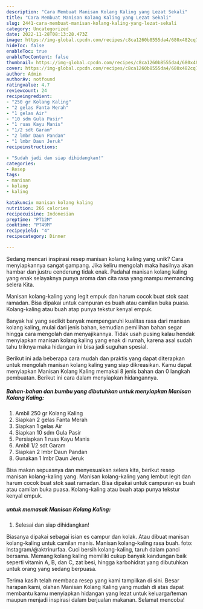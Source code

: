 ```yaml
---
description: "Cara Membuat Manisan Kolang Kaling yang Lezat Sekali"
title: "Cara Membuat Manisan Kolang Kaling yang Lezat Sekali"
slug: 2441-cara-membuat-manisan-kolang-kaling-yang-lezat-sekali
category: Uncategorized
date: 2022-11-28T08:13:28.473Z
image: https://img-global.cpcdn.com/recipes/c8ca1260b8555da4/680x482cq70/manisan-kolang-kaling-foto-resep-utama.jpg
hideToc: false
enableToc: true
enableTocContent: false
thumbnail: https://img-global.cpcdn.com/recipes/c8ca1260b8555da4/680x482cq70/manisan-kolang-kaling-foto-resep-utama.jpg
cover: https://img-global.cpcdn.com/recipes/c8ca1260b8555da4/680x482cq70/manisan-kolang-kaling-foto-resep-utama.jpg
author: Admin
authorAv: notfound
ratingvalue: 4.7
reviewcount: 24
recipeingredient:
- "250 gr Kolang Kaling"
- "2 gelas Fanta Merah"
- "1 gelas Air"
- "10 sdm Gula Pasir"
- "1 ruas Kayu Manis"
- "1/2 sdt Garam"
- "2 lmbr Daun Pandan"
- "1 lmbr Daun Jeruk"
recipeinstructions:

- "Sudah jadi dan siap dihidangkan!"
categories:
- Resep
tags:
- manisan
- kolang
- kaling

katakunci: manisan kolang kaling 
nutrition: 266 calories
recipecuisine: Indonesian
preptime: "PT12M"
cooktime: "PT49M"
recipeyield: "4"
recipecategory: Dinner

---
```





Sedang mencari inspirasi resep manisan kolang kaling yang unik? Cara menyiapkannya sangat gampang. Jika keliru mengolah maka hasilnya akan hambar dan justru cenderung tidak enak. Padahal manisan kolang kaling yang enak selayaknya punya aroma dan cita rasa yang mampu memancing selera Kita.





Manisan kolang-kaling yang legit empuk dan harum cocok buat stok saat ramadan. Bisa dipakai untuk campuran es buah atau camilan buka puasa. Kolang-kaling atau buah atap punya tekstur kenyal empuk.

Banyak hal yang sedikit banyak mempengaruhi kualitas rasa dari manisan kolang kaling, mulai dari jenis bahan, kemudian pemilihan bahan segar hingga cara mengolah dan menyajikannya. Tidak usah pusing kalau hendak menyiapkan manisan kolang kaling yang enak di rumah, karena asal sudah tahu triknya maka hidangan ini bisa jadi suguhan spesial.






Berikut ini ada beberapa cara mudah dan praktis yang dapat diterapkan untuk mengolah manisan kolang kaling yang siap dikreasikan. Kamu dapat menyiapkan Manisan Kolang Kaling memakai 8 jenis bahan dan 0 langkah pembuatan. Berikut ini cara dalam menyiapkan hidangannya.

<!--inarticleads1-->

##### Bahan-bahan dan bumbu yang dibutuhkan untuk menyiapkan Manisan Kolang Kaling:

1. Ambil 250 gr Kolang Kaling
1. Siapkan 2 gelas Fanta Merah
1. Siapkan 1 gelas Air
1. Siapkan 10 sdm Gula Pasir
1. Persiapkan 1 ruas Kayu Manis
1. Ambil 1/2 sdt Garam
1. Siapkan 2 lmbr Daun Pandan
1. Gunakan 1 lmbr Daun Jeruk


Bisa makan sepuasnya dan menyesuaikan selera kita, berikut resep manisan kolang-kaling yang. Manisan kolang-kaling yang lembut legit dan harum cocok buat stok saat ramadan. Bisa dipakai untuk campuran es buah atau camilan buka puasa. Kolang-kaling atau buah atap punya tekstur kenyal empuk. 

<!--inarticleads2-->

#####  untuk memasak Manisan Kolang Kaling:


1. Selesai dan siap dihidangkan!

Biasanya dipakai sebagai isian es campur dan kolak. Atau dibuat manisan kolang-kaling untuk camilan manis. Manisan kolang-kaling rasa buah. foto: Instagram/@aktrinurfaa. Cuci bersih kolang-kaling, taruh dalam panci bersama. Memang kolang kaling memiliki cukup banyak kandungan baik seperti vitamin A, B, dan C, zat besi, hingga karbohidrat yang dibutuhkan untuk orang yang sedang berpuasa. 

Terima kasih telah membaca resep yang kami tampilkan di sini. Besar harapan kami, olahan Manisan Kolang Kaling yang mudah di atas dapat membantu kamu menyiapkan hidangan yang lezat untuk keluarga/teman maupun menjadi inspirasi dalam berjualan makanan. Selamat mencoba!
